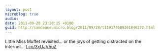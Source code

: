 ```yaml
---
layout: post
microblog: true
audio: 
date: 2011-09-28 23:20:15 +0100
guid: http://samdeane.micro.blog/2011/09/28/t119174609361846272.html
---
```

Little Miss Muffet revisited... or the joys of getting distracted on the internet... [t.co/3xUJVhuZ](http://t.co/3xUJVhuZ)
